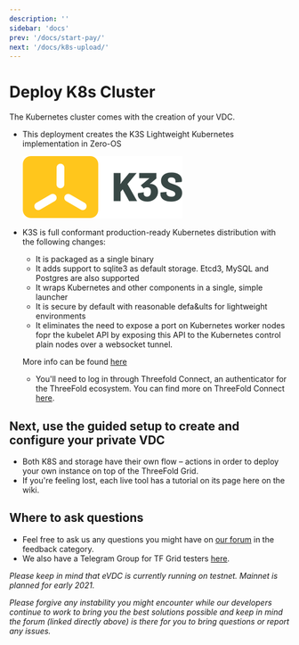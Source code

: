 ```yaml
---
description: ''
sidebar: 'docs'
prev: '/docs/start-pay/'
next: '/docs/k8s-upload/'
---
```


# Deploy K8s Cluster

The Kubernetes cluster comes with the creation of your VDC. 

- This deployment creates the K3S Lightweight Kubernetes implementation in Zero-OS

  ![](./img/evdck3slogo.png)
- K3S is full conformant production-ready Kubernetes distribution with the following changes:   
   - It is packaged as a single binary
   - It adds support to sqlite3 as default storage. Etcd3, MySQL and Postgres are also supported
   - It wraps Kubernetes and other components in a single, simple launcher
   - It is secure by default with reasonable defa&ults for lightweight environments
   - It eliminates the need to expose a port on Kubernetes worker nodes fopr the kubelet API by exposing this API to the Kubernetes control plain nodes over a websocket tunnel. 
   
   More info can be found [here](https://github.com/rancher/k3s)
   
   
   - You'll need to log in through Threefold Connect, an authenticator for the ThreeFold ecosystem.
     You can find more on ThreeFold Connect [here](https://manual.threefold.io/#/3botconnect_install).

## Next, use the guided setup to create and configure your private VDC

- Both K8S and storage have their own flow – actions in order to deploy your own instance on top of the ThreeFold Grid.
- If you're feeling lost, each live tool has a tutorial on its page here on the wiki.

## Where to ask questions

- Feel free to ask us any questions you might have on [our forum](https://forum.threefold.io) in the feedback category.
- We also have a Telegram Group for TF Grid testers [here](https://t.me/joinchat/BwOvOxxgK59GmRoZ2_sM0w).

*Please keep in mind that eVDC is currently running on testnet. Mainnet is planned for early 2021.*

*Please forgive any instability you might encounter while our developers continue to work to bring you the best solutions possible and keep in mind the forum (linked directly above) is there for you to bring questions or report any issues.*
